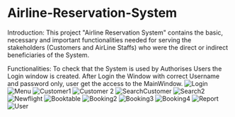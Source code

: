 # Airline-Reservation-System
Introduction:
  This project "Airline Reservation System" contains the basic, necessary and important functionalities needed for serving the 
stakeholders (Customers and AirLine Staffs) who were the direct or indirect beneficiaries of the System.

Functionalities:
  To check that the System is used by Authorises Users the Login window is created. After Login the Window with correct Username 
and password only, user get the access to the MainWindow.
![Login](https://user-images.githubusercontent.com/118062460/205238786-b693c057-aeaa-4209-a9a9-3961fa55bcec.jpg)
![Menu](https://user-images.githubusercontent.com/118062460/205242676-b6302a2e-17ca-4dfe-bcff-fccdab27e8ac.jpg)
![Customer1](https://user-images.githubusercontent.com/118062460/205242737-e9dace3e-150a-4afb-ac12-7c4e36b08a14.jpg)
![Customer 2](https://user-images.githubusercontent.com/118062460/205242764-b70b9703-3c8d-41b8-8aa2-24b1e12168bd.jpg)
![SearchCustomer](https://user-images.githubusercontent.com/118062460/205242827-91b04ebd-bc69-449e-921a-639536f010b2.jpg)
![Search2](https://user-images.githubusercontent.com/118062460/205242841-0a1b870a-8153-4db5-905b-236463cf3927.jpg)
![Newflight](https://user-images.githubusercontent.com/118062460/205242894-86a85320-23ae-417b-9f33-4f07023450fc.jpg)
![Booktable](https://user-images.githubusercontent.com/118062460/205242938-953c85b7-5c07-491c-900a-ab313a6a0141.jpg)
![Booking2](https://user-images.githubusercontent.com/118062460/205242967-31c64dfd-3d53-4363-9070-c7c51bc38ff6.jpg)
![Booking3](https://user-images.githubusercontent.com/118062460/205242995-28280d9a-14d7-4576-bd36-167dca5f2ddc.jpg)
![Booking4](https://user-images.githubusercontent.com/118062460/205243041-97d8d193-6eb2-4479-a28c-e69f2e789d0a.jpg)
![Report](https://user-images.githubusercontent.com/118062460/205243106-213c4763-63e0-4133-af85-7bc757286f3d.jpg)
![User](https://user-images.githubusercontent.com/118062460/205243137-39a2429b-84aa-4a2f-9536-0773a63c78d8.jpg)
